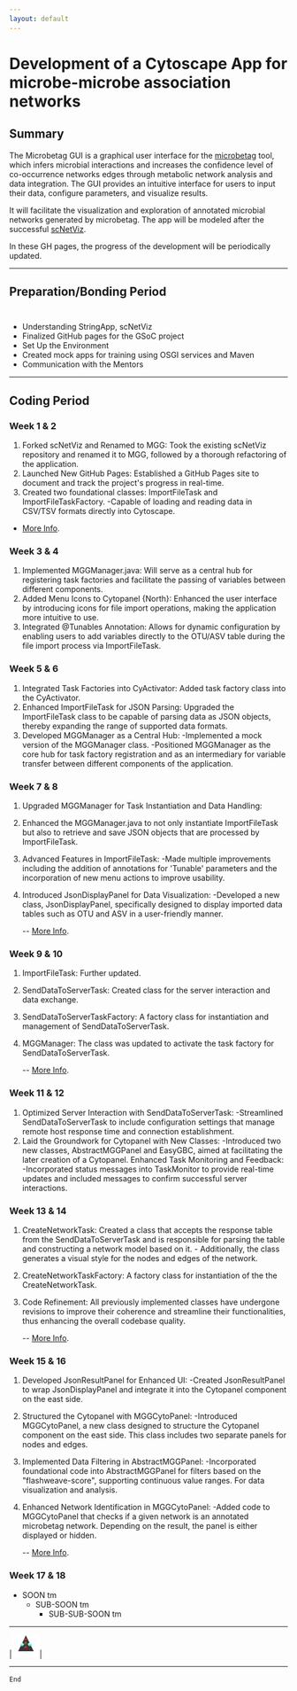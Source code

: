 ```yaml
---
layout: default
---
```


# Development of a Cytoscape App for microbe-microbe association networks                                                           


## Summary

The Microbetag GUI is a graphical user interface for the [microbetag](https://github.com/hariszaf/microbetag) tool, which infers microbial interactions and increases the confidence level of co-occurrence networks edges through metabolic network analysis and data integration. The GUI provides an intuitive interface for users to input their data, configure parameters, and visualize results.

It will facilitate the visualization and exploration of annotated microbial networks generated by microbetag. The app will be modeled after the successful [scNetViz](https://github.com/RBVI/scNetViz).

In these GH pages, the progress of the development will be periodically updated.


 * * *
 
 
 
## Preparation/Bonding Period<br><br>

* Understanding StringApp, scNetViz
* Finalized GitHub pages for the GSoC project
* Set Up the Environment
* Created mock apps for training using OSGI services and Maven
* Communication with the Mentors


* * *


## Coding Period


### Week 1 & 2

1. Forked scNetViz and Renamed to MGG: Took the existing scNetViz repository and renamed it to MGG, followed by a thorough refactoring of the application.
2. Launched New GitHub Pages: Established a GitHub Pages site to document and track the project's progress in real-time.
3. Created two foundational classes: ImportFileTask and ImportFileTaskFactory.
                         -Capable of loading and reading data in CSV/TSV formats directly into Cytoscape.
   
  - [More Info](./another-page.html).
 

### Week 3 & 4

1. Implemented MGGManager.java: Will serve as a central hub for registering task factories and facilitate the passing of variables between different components.
2. Added Menu Icons to Cytopanel {North}: Enhanced the user interface by introducing icons for file import operations, making the application more intuitive to use.
3. Integrated @Tunables Annotation: Allows for dynamic configuration by enabling users to add variables directly to the OTU/ASV table during the file import process via ImportFileTask.

### Week 5 & 6

1. Integrated Task Factories into CyActivator: Added task factory class into the CyActivator.
2. Enhanced ImportFileTask for JSON Parsing: Upgraded the ImportFileTask class to be capable of parsing data as JSON objects, thereby expanding the range of supported data formats.
3. Developed MGGManager as a Central Hub:
          -Implemented a mock version of the MGGManager class.
          -Positioned MGGManager as the core hub for task factory registration and as an intermediary for variable transfer between different components of the application.
   
### Week 7 & 8

1. Upgraded MGGManager for Task Instantiation and Data Handling:
2. Enhanced the MGGManager.java to not only instantiate ImportFileTask but also to retrieve and save JSON objects that are processed by ImportFileTask.
3. Advanced Features in ImportFileTask:
          -Made multiple improvements including the addition of annotations for 'Tunable' parameters and the incorporation of new menu actions to improve usability.
4. Introduced JsonDisplayPanel for Data Visualization:
          -Developed a new class, JsonDisplayPanel, specifically designed to display imported data tables such as OTU and ASV in a user-friendly manner.
   
   -- [More Info](./anotherpage2.html).

### Week 9 & 10

1. ImportFileTask: Further updated.
2. SendDataToServerTask: Created  class for the server interaction and data exchange.
3. SendDataToServerTaskFactory: A factory class  for  instantiation and management of SendDataToServerTask.
4. MGGManager: The class was updated to activate the task factory for SendDataToServerTask.
   
      -- [More Info](./anotherpage3.html).

### Week 11 & 12

1. Optimized Server Interaction with SendDataToServerTask:
               -Streamlined SendDataToServerTask to include configuration settings that manage remote host response time and connection establishment.
2. Laid the Groundwork for Cytopanel with New Classes:
               -Introduced two new classes, AbstractMGGPanel and EasyGBC, aimed at facilitating the later creation of a Cytopanel.
Enhanced Task Monitoring and Feedback:
               -Incorporated status messages into TaskMonitor to provide real-time updates and included messages to confirm successful server interactions.

### Week 13 & 14

1. CreateNetworkTask: Created a class that accepts the response table from the SendDataToServerTask and is responsible for parsing the table and constructing a network model based on it.
                      - Additionally, the class generates a visual style for the nodes and edges of the network.    
2. CreateNetworkTaskFactory: A factory class for instantiation of the the CreateNetworkTask.
3. Code Refinement: All previously implemented classes have undergone revisions to improve their coherence and streamline their functionalities, thus enhancing the overall codebase quality.

    -- [More Info](./anotherpage4.html).


### Week 15 & 16

1. Developed JsonResultPanel for Enhanced UI:
                    -Created JsonResultPanel to wrap JsonDisplayPanel and integrate it into the Cytopanel component on the east side. 
2. Structured the Cytopanel with MGGCytoPanel:
                    -Introduced MGGCytoPanel, a new class designed to structure the Cytopanel component on the east side. This class includes two separate panels for nodes and edges.
3. Implemented Data Filtering in AbstractMGGPanel:
                    -Incorporated foundational code into AbstractMGGPanel for filters based on the "flashweave-score", supporting continuous value ranges. For data visualization and analysis.
4. Enhanced Network Identification in MGGCytoPanel:
                    -Added code to MGGCytoPanel that checks if a given network is an annotated microbetag network. Depending on the result, the panel is either displayed or hidden.

   -- [More Info](./anotherpage5.html).

### Week 17 & 18

- SOON tm
  - SUB-SOON tm
    - SUB-SUB-SOON tm


* * *




|<img src="assets/img/triangle.png" width="50">|

* * *


```
End
```
